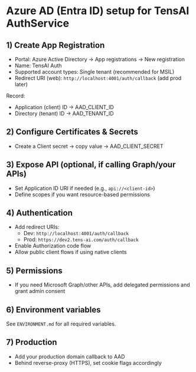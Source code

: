 # Azure AD (Entra ID) setup for TensAI AuthService

## 1) Create App Registration
- Portal: Azure Active Directory → App registrations → New registration
- Name: TensAI Auth
- Supported account types: Single tenant (recommended for MSIL)
- Redirect URI (web): `http://localhost:4001/auth/callback` (add prod later)

Record:
- Application (client) ID → AAD_CLIENT_ID
- Directory (tenant) ID → AAD_TENANT_ID

## 2) Configure Certificates & Secrets
- Create a Client secret → copy value → AAD_CLIENT_SECRET

## 3) Expose API (optional, if calling Graph/your APIs)
- Set Application ID URI if needed (e.g., `api://<client-id>`)
- Define scopes if you want resource-based permissions

## 4) Authentication
- Add redirect URIs:
  - Dev: `http://localhost:4001/auth/callback`
  - Prod: `https://dev2.tens-ai.com/auth/callback`
- Enable Authorization code flow
- Allow public client flows if using native clients

## 5) Permissions
- If you need Microsoft Graph/other APIs, add delegated permissions and grant admin consent

## 6) Environment variables
See `ENVIRONMENT.md` for all required variables.

## 7) Production
- Add your production domain callback to AAD
- Behind reverse-proxy (HTTPS), set cookie flags accordingly
